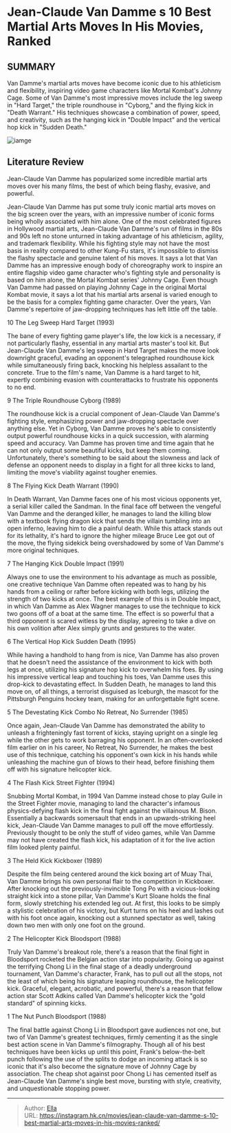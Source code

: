 # Jean-Claude Van Damme s 10 Best Martial Arts Moves In His Movies, Ranked


## SUMMARY 


 Van Damme&#39;s martial arts moves have become iconic due to his athleticism and flexibility, inspiring video game characters like Mortal Kombat&#39;s Johnny Cage. 
 Some of Van Damme&#39;s most impressive moves include the leg sweep in &#34;Hard Target,&#34; the triple roundhouse in &#34;Cyborg,&#34; and the flying kick in &#34;Death Warrant.&#34; 
 His techniques showcase a combination of power, speed, and creativity, such as the hanging kick in &#34;Double Impact&#34; and the vertical hop kick in &#34;Sudden Death.&#34; 

![iamge](https://static1.srcdn.com/wordpress/wp-content/uploads/2022/08/Jean-Claude-Van-Damme-in-Black-Eagle.jpg)

## Literature Review

Jean-Claude Van Damme has popularized some incredible martial arts moves over his many films, the best of which being flashy, evasive, and powerful.




Jean-Claude Van Damme has put some truly iconic martial arts moves on the big screen over the years, with an impressive number of iconic forms being wholly associated with him alone. One of the most celebrated figures in Hollywood martial arts, Jean-Claude Van Damme&#39;s run of films in the 80s and 90s left no stone unturned in taking advantage of his athleticism, agility, and trademark flexibility. While his fighting style may not have the most basis in reality compared to other Kung-Fu stars, it&#39;s impossible to dismiss the flashy spectacle and genuine talent of his moves.
It says a lot that Van Damme has an impressive enough body of choreography work to inspire an entire flagship video game character who&#39;s fighting style and personality is based on him alone, the Mortal Kombat series&#39; Johnny Cage. Even though Van Damme had passed on playing Johnny Cage in the original Mortal Kombat movie, it says a lot that his martial arts arsenal is varied enough to be the basis for a complex fighting game character. Over the years, Van Damme&#39;s repertoire of jaw-dropping techniques has left little off the table.









 








 10  The Leg Sweep 
Hard Target (1993)
        

The bane of every fighting game player&#39;s life, the low kick is a necessary, if not particularly flashy, essential in any martial arts master&#39;s tool kit. But Jean-Claude Van Damme&#39;s leg sweep in Hard Target makes the move look downright graceful, evading an opponent&#39;s telegraphed roundhouse kick while simultaneously firing back, knocking his helpless assailant to the concrete. True to the film&#39;s name, Van Damme is a hard target to hit, expertly combining evasion with counterattacks to frustrate his opponents to no end.





 9  The Triple Roundhouse 
Cyborg (1989)
        

The roundhouse kick is a crucial component of Jean-Claude Van Damme&#39;s fighting style, emphasizing power and jaw-dropping spectacle over anything else. Yet in Cyborg, Van Damme proves he&#39;s able to consistently output powerful roundhouse kicks in a quick succession, with alarming speed and accuracy. Van Damme has proven time and time again that he can not only output some beautiful kicks, but keep them coming. Unfortunately, there&#39;s something to be said about the slowness and lack of defense an opponent needs to display in a fight for all three kicks to land, limiting the move&#39;s viability against tougher enemies.





 8  The Flying Kick 
Death Warrant (1990)
        

In Death Warrant, Van Damme faces one of his most vicious opponents yet, a serial killer called the Sandman. In the final face off between the vengeful Van Damme and the deranged killer, he manages to land the killing blow with a textbook flying dragon kick that sends the villain tumbling into an open inferno, leaving him to die a painful death. While this attack stands out for its lethality, it&#39;s hard to ignore the higher mileage Bruce Lee got out of the move, the flying sidekick being overshadowed by some of Van Damme&#39;s more original techniques.





 7  The Hanging Kick 
Double Impact (1991)
        

Always one to use the environment to his advantage as much as possible, one creative technique Van Damme often repeated was to hang by his hands from a ceiling or rafter before kicking with both legs, utilizing the strength of two kicks at once. The best example of this is in Double Impact, in which Van Damme as Alex Wagner manages to use the technique to kick two goons off of a boat at the same time. The effect is so powerful that a third opponent is scared witless by the display, agreeing to take a dive on his own volition after Alex simply grunts and gestures to the water.





 6  The Vertical Hop Kick 
Sudden Death (1995)
        

While having a handhold to hang from is nice, Van Damme has also proven that he doesn&#39;t need the assistance of the environment to kick with both legs at once, utilizing his signature hop kick to overwhelm his foes. By using his impressive vertical leap and touching his toes, Van Damme uses this drop-kick to devastating effect. In Sudden Death, he manages to land this move on, of all things, a terrorist disguised as Iceburgh, the mascot for the Pittsburgh Penguins hockey team, making for an unforgettable fight scene.





 5  The Devestating Kick Combo 
No Retreat, No Surrender (1985)
        

Once again, Jean-Claude Van Damme has demonstrated the ability to unleash a frighteningly fast torrent of kicks, staying upright on a single leg while the other gets to work barraging his opponent. In an often-overlooked film earlier on in his career, No Retreat, No Surrender, he makes the best use of this technique, catching his opponent&#39;s own kick in his hands while unleashing the machine gun of blows to their head, before finishing them off with his signature helicopter kick.





 4  The Flash Kick 
Street Fighter (1994)


 







Snubbing Mortal Kombat, in 1994 Van Damme instead chose to play Guile in the Street Fighter movie, managing to land the character&#39;s infamous physics-defying flash kick in the final fight against the villainous M. Bison. Essentially a backwards somersault that ends in an upwards-striking heel kick, Jean-Claude Van Damme manages to pull off the move effortlessly. Previously thought to be only the stuff of video games, while Van Damme may not have created the flash kick, his adaptation of it for the live action film looked plenty painful.





 3  The Held Kick 
Kickboxer (1989)


 







Despite the film being centered around the kick boxing art of Muay Thai, Van Damme brings his own personal flair to the competition in Kickboxer. After knocking out the previously-invincible Tong Po with a vicious-looking straight kick into a stone pillar, Van Damme&#39;s Kurt Sloane holds the final form, slowly stretching his extended leg out. At first, this looks to be simply a stylistic celebration of his victory, but Kurt turns on his heel and lashes out with his foot once again, knocking out a stunned spectator as well, taking down two men with only one foot on the ground.





 2  The Helicopter Kick 
Bloodsport (1988)


 







Truly Van Damme&#39;s breakout role, there&#39;s a reason that the final fight in Bloodsport rocketed the Belgian action star into popularity. Going up against the terrifying Chong Li in the final stage of a deadly underground tournament, Van Damme&#39;s character, Frank, has to pull out all the stops, not the least of which being his signature leaping roundhouse, the helicopter kick. Graceful, elegant, acrobatic, and powerful, there&#39;s a reason that fellow action star Scott Adkins called Van Damme&#39;s helicopter kick the &#34;gold standard&#34; of spinning kicks.





 1  The Nut Punch 
Bloodsport (1988)
        

The final battle against Chong Li in Bloodsport gave audiences not one, but two of Van Damme&#39;s greatest techniques, firmly cementing it as the single best action scene in Van Damme&#39;s filmography. Though all of his best techniques have been kicks up until this point, Frank&#39;s below-the-belt punch following the use of the splits to dodge an incoming attack is so iconic that it&#39;s also become the signature move of Johnny Cage by association. The cheap shot against poor Chong Li has cemented itself as Jean-Claude Van Damme&#39;s single best move, bursting with style, creativity, and unquestionable stopping power. 

---

> Author: [Ella](https://instagram.hk.cn/)  
> URL: https://instagram.hk.cn/movies/jean-claude-van-damme-s-10-best-martial-arts-moves-in-his-movies-ranked/  

